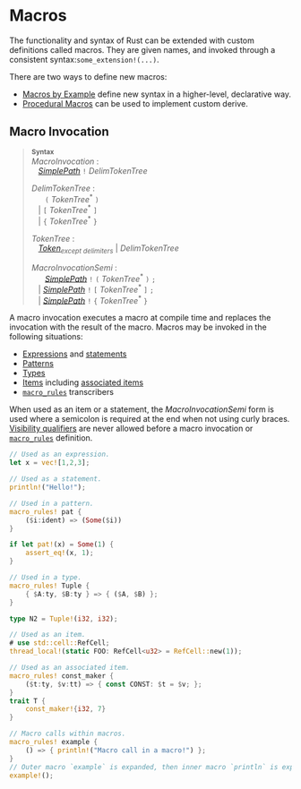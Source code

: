 # Macros

The functionality and syntax of Rust can be extended with custom definitions
called macros. They are given names, and invoked through a consistent
syntax:`some_extension!(...)`.

There are two ways to define new macros:

* [Macros by Example] define new syntax in a higher-level, declarative way.
* [Procedural Macros] can be used to implement custom derive.

## Macro Invocation

> **<sup>Syntax</sup>**\
> _MacroInvocation_ :\
> &nbsp;&nbsp; [_SimplePath_] `!` _DelimTokenTree_
>
> _DelimTokenTree_ :\
> &nbsp;&nbsp; &nbsp;&nbsp;  `(` _TokenTree_<sup>\*</sup> `)`\
> &nbsp;&nbsp; | `[` _TokenTree_<sup>\*</sup> `]`\
> &nbsp;&nbsp; | `{` _TokenTree_<sup>\*</sup> `}`
>
> _TokenTree_ :\
> &nbsp;&nbsp; [_Token_]<sub>_except delimiters_</sub> | _DelimTokenTree_
>
> _MacroInvocationSemi_ :\
> &nbsp;&nbsp; &nbsp;&nbsp; [_SimplePath_] `!` `(` _TokenTree_<sup>\*</sup> `)` `;`\
> &nbsp;&nbsp; | [_SimplePath_] `!` `[` _TokenTree_<sup>\*</sup> `]` `;`\
> &nbsp;&nbsp; | [_SimplePath_] `!` `{` _TokenTree_<sup>\*</sup> `}`

A macro invocation executes a macro at compile time and replaces the
invocation with the result of the macro. Macros may be invoked in the
following situations:

* [Expressions] and [statements]
* [Patterns]
* [Types]
* [Items] including [associated items]
* [`macro_rules`] transcribers

When used as an item or a statement, the _MacroInvocationSemi_ form is used
where a semicolon is required at the end when not using curly braces.
[Visibility qualifiers] are never allowed before a macro invocation or
[`macro_rules`] definition.

```rust
// Used as an expression.
let x = vec![1,2,3];

// Used as a statement.
println!("Hello!");

// Used in a pattern.
macro_rules! pat {
    ($i:ident) => (Some($i))
}

if let pat!(x) = Some(1) {
    assert_eq!(x, 1);
}

// Used in a type.
macro_rules! Tuple {
    { $A:ty, $B:ty } => { ($A, $B) };
}

type N2 = Tuple!(i32, i32);

// Used as an item.
# use std::cell::RefCell;
thread_local!(static FOO: RefCell<u32> = RefCell::new(1));

// Used as an associated item.
macro_rules! const_maker {
    ($t:ty, $v:tt) => { const CONST: $t = $v; };
}
trait T {
    const_maker!{i32, 7}
}

// Macro calls within macros.
macro_rules! example {
    () => { println!("Macro call in a macro!") };
}
// Outer macro `example` is expanded, then inner macro `println` is expanded.
example!();
```

[Macros by Example]: macros-by-example.html
[Procedural Macros]: procedural-macros.html
[_SimplePath_]: paths.html#simple-paths
[_Token_]: tokens.html
[associated items]: items/associated-items.html
[compiler plugins]: ../unstable-book/language-features/plugin.html
[delimiters]: tokens.html#delimiters
[expressions]: expressions.html
[items]: items.html
[`macro_rules`]: macros-by-example.html
[patterns]: patterns.html
[statements]: statements.html
[tokens]: tokens.html
[types]: types.html
[visibility qualifiers]: visibility-and-privacy.html
